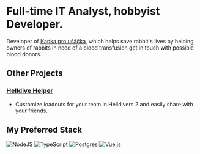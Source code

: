 # Full-time IT Analyst, hobbyist Developer.

Developer of [Kapka pro ušáčka](https://www.kapkaprousacka.cz), which helps save rabbit's lives by helping owners of rabbits in need of a blood transfusion get in touch with possible blood donors.

## Other Projects

### [Helldive Helper](https://www.helldivehelper.net)
- Customize loadouts for your team in Helldivers 2 and easily share with your friends. 

## My Preferred Stack
![NodeJS](https://img.shields.io/badge/node.js-6DA55F?style=for-the-badge&logo=node.js&logoColor=white) ![TypeScript](https://img.shields.io/badge/typescript-%23007ACC.svg?style=for-the-badge&logo=typescript&logoColor=white) ![Postgres](https://img.shields.io/badge/postgres-%23316192.svg?style=for-the-badge&logo=postgresql&logoColor=white) ![Vue.js](https://img.shields.io/badge/vuejs-%2335495e.svg?style=for-the-badge&logo=vuedotjs&logoColor=%234FC08D)
